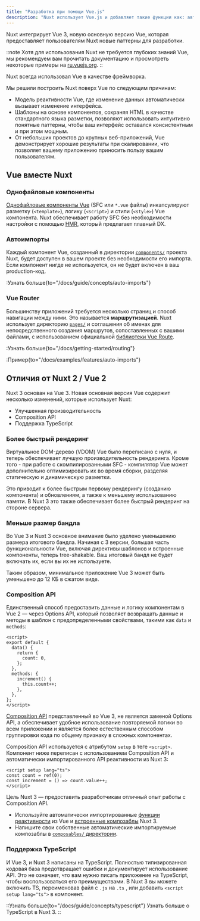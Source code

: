 ```yaml
---
title: "Разработка при помощи Vue.js"
description: "Nuxt использует Vue.js и добавляет такие функции как: автоматический импорт компонентов, файловую маршрутизацию и composables для более удобного использования SSR."
---
```


Nuxt интегрирует Vue 3, новую основную версию Vue, которая предоставляет пользователям Nuxt новые паттерны для разработки.

::note
Хотя для использования Nuxt не требуется глубоких знаний Vue, мы рекомендуем вам прочитать документацию и просмотреть некоторые примеры на [ru.vuejs.org](https://ru.vuejs.org).
::

Nuxt всегда использовал Vue в качестве фреймворка.

Мы решили построить Nuxt поверх Vue по следующим причинам:

- Модель реактивности Vue, где изменение данных автоматически вызывает изменение интерфейса.
- Шаблоны на основе компонентов, сохраняя HTML в качестве стандартного языка разметки, позволяют использовать интуитивно понятные паттерны, чтобы ваш интерфейс оставался консистентным и при этом мощным.
- От небольших проектов до крупных веб-приложений, Vue демонстрирует хорошие результаты при скалировании, что позволяет вашему приложению приносить пользу вашим пользователям.

## Vue вместе Nuxt

### Однофайловые компоненты

[Однофайловые компоненты Vue](https://ru.vuejs.org/guide/scaling-up/sfc.html) (SFC или `*.vue` файлы) инкапсулируют разметку (`<template>`), логику (`<script>`) и стили (`<style>`) Vue компонента. Nuxt обеспечивает работу SFC без необходимости настройки с помощью [HMR](https://vitejs.dev/guide/features.html#hot-module-replacement), который предлагает плавный DX.

### Автоимпорты

Каждый компонент Vue, созданный в директории [`components/`](/docs/guide/directory-structure/components) проекта Nuxt, будет доступен в вашем проекте без необходимости его импорта. Если компонент нигде не используется, он не будет включен в ваш production-код.

:Узнать больше{to="/docs/guide/concepts/auto-imports"}

### Vue Router

Большинству приложений требуется несколько страниц и способ навигации между ними. Это называется **маршрутизацией**. Nuxt использует директорию [`pages/`](/docs/guide/directory-structure/pages) и соглашения об именах для непосредственного создания маршрутов, сопоставленных с вашими файлами, с использованием официальной [библиотеки Vue Route](https://router.vuejs.org).

:Узнать больше{to="/docs/getting-started/routing"}

:Пример{to="/docs/examples/features/auto-imports"}

## Отличия от Nuxt 2 / Vue 2

Nuxt 3 основан на Vue 3. Новая основная версия Vue содержит несколько изменений, которые использует Nuxt:

- Улучшенная производительность
- Composition API
- Поддержка TypeScript

### Более быстрый рендеринг

Виртуальное DOM-дерево (VDOM) Vue было переписано с нуля, и теперь обеспечивает лучшую производительность рендеринга. Кроме того - при работе с скомпилированными SFC - компилятор Vue может дополнительно оптимизировать их во время сборки, разделяя статическую и динамическую разметки.

Это приводит к более быстрым первому рендерингу (созданию компонента) и обновлениям, а также к меньшему использованию памяти. В Nuxt 3 это также обеспечивает более быстрый рендеринг на стороне сервера.

### Меньше размер бандла

Во Vue 3 и Nuxt 3 основное внимание было уделено уменьшению размера итогового бандла. Начиная с 3 версии, большая часть функциональности Vue, включая директивы шаблонов и встроенные компоненты, теперь tree-shakable. Ваш итоговый бандл не будет включать их, если вы их не используете.

Таким образом, минимальное приложение Vue 3 может быть уменьшено до 12 КБ в сжатом виде.

### Composition API

Единственный способ предоставить данные и логику компонентам в Vue 2 — через Options API, который позволяет возвращать данные и методы в шаблон с предопределенными свойствами, такими как `data` и `methods`:

```vue twoslash
<script>
export default {
  data() {
    return {
      count: 0,
    };
  },
  methods: {
    increment() {
      this.count++;
    },
  },
};
</script>
```

[Composition API](https://ru.vuejs.org/guide/extras/composition-api-faq.html) представленный во Vue 3, не является заменой Options API, а обеспечивает удобное использование повторяемой логики во всем приложении и является более естественным способом группировки кода по общему признаку в сложных компонентах.

Composition API используется с атрибутом `setup` в теге `<script>`. Компонент ниже переписан с использованием Composition API и автоматически импортированного API реактивности из Nuxt 3:

```vue twoslash [components/Counter.vue]
<script setup lang="ts">
const count = ref(0);
const increment = () => count.value++;
</script>
```

Цель Nuxt 3 — предоставить разработчикам отличный опыт работы с Composition API.

- Используйте автоматически импортированные [функции реактивности](https://ru.vuejs.org/api/reactivity-core.html) из Vue и [встроенные композаблы](/docs/api/composables/use-async-data) Nuxt 3. 
- Напишите свои собственные автоматические импортируемые композаблы в [`composables/` директории](/docs/guide/directory-structure/composables).

### Поддержка TypeScript

И Vue 3, и Nuxt 3 написаны на TypeScript. Полностью типизированная кодовая база предотвращает ошибки и документирует использование API. Это не означает, что вам нужно писать приложение на TypeScript, чтобы воспользоваться его преимуществами. В Nuxt 3 вы можете включить TS, переименовав файл с `.js` на `.ts` , или добавить `<script setup lang="ts">` в компонент.

::Узнать больше{to="/docs/guide/concepts/typescript"}
Узнать больше о TypeScript в Nuxt 3.
::
